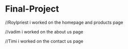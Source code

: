 # Final-Project
//Roylpriest
i worked on the homepage and products page

//vadim
i worked on the about us page

//Timi
i worked on the contact us page
